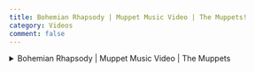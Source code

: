 ```yaml
---
title: Bohemian Rhapsody | Muppet Music Video | The Muppets!
category: Videos
comment: false
---
```

<details>
<summary>Bohemian Rhapsody | Muppet Music Video | The Muppets</summary>
<center>
<iframe width="560" height="315" src="https://www.youtube.com/embed/tgbNymZ7vqY" title="YouTube video player" frameborder="0" allow="accelerometer; autoplay; clipboard-write; encrypted-media; gyroscope; picture-in-picture" allowfullscreen></iframe>
